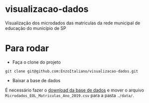 # visualizacao-dados
Visualização dos microdados das matriculas da rede municipal de educação do município de SP

# Para rodar
- Faça o clone do projeto

```
git clone git@github.com:EnzoItaliano/visualizacao-dados.git
```
- Baixar a base de dados

É necessário fazer o <a target="_blank" href="http://dados.prefeitura.sp.gov.br/pt_PT/dataset/microdados-matriculas/resource/1cd547cf-0c4c-4bcf-a14f-7292041e6e27">download da base de dados</a> e mover o arquivo ```Microdados_EOL_Matriculas_Ano_2019.csv``` para a pasta ``` ./data/ ```.